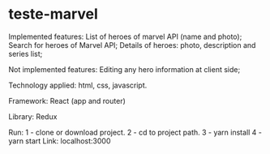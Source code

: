 # teste-marvel

Implemented features: List of heroes of marvel API (name and photo); Search for heroes of Marvel API; Details of heroes: photo, description and series list;

Not implemented features: Editing any hero information at client side;

Technology applied: html, css, javascript.

Framework: React (app and router)

Library: Redux

Run: 1 - clone or download project. 2 - cd to project path. 3 - yarn install 4 - yarn start 
Link: localhost:3000
